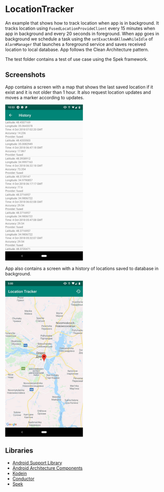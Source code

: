 # LocationTracker
An example that shows how to track location when app is in background. It tracks location using ```FusedLocationProvideClient``` every 15 minutes when app in background and every 20 seconds in foreground.
When app goes in background we schedule a task using the ```setExactAndAllowWhileIdle``` of ```AlarmManager``` that launches a foreground service and saves received location to local database. App follows the Clean Architecture pattern.

The test folder contains a test of use case using the Spek framework.

## Screenshots
App contains a screen with a map that shows the last saved location if it exist and it is not older than 1 hour. It also request location updates and moves a marker according to updates.
<p>
 <img src ="https://raw.githubusercontent.com/KucherenkoIhor/LocationTracker/master/screenshots/1.jpg", height=500/>
</p>
 App also contains a screen with a history of locations saved to database in background.
<p>
 <img src ="https://raw.githubusercontent.com/KucherenkoIhor/LocationTracker/master/screenshots/2.jpg", height=500/>
</p>

## Libraries
* [Android Support Library][support-lib]
* [Android Architecture Components][arch]
* [Kodein][kodein]
* [Conductor][conductor]
* [Spek][spek]

[support-lib]: https://developer.android.com/topic/libraries/support-library/index.html
[arch]: https://developer.android.com/arch
[kodein]: https://kodein.org
[conductor]: https://github.com/bluelinelabs/Conductor
[spek]: https://spekframework.org
